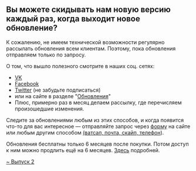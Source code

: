 ## Вы можете скидывать нам новую версию каждый раз, когда выходит новое обновление?  

К сожалению, не имеем технической возможности регулярно рассылать обновления всем клиентам. Поэтому, пока обновления отправляем только по запросу.  
  
О том, что вышло полезного смотрите в наших соц. сетях:
* [VK](https://vk.com/zakupki1c)
* [Facebook](https://www.facebook.com/zakupki.1c)
* [Twitter](https://twitter.com/mm_asst) (не забудьте подписаться)
*  или на сайте в разделе "[Обновления](https://min-max.pro/updates)"
*  Плюс, примерно раз в месяц делаем рассылку, где перечисляем произошедшие изменения.  
  
Следите за обновлениями любым из этих способов, и когда появится что-то для вас интересное — отправляйте запрос через [форму](https://min-max.pro/update) на сайте или любым другим способом [(ватсап, почта, скайп, телефон](https://min-max.pro/contact)).  
  
Обновления бесплатны только 6 месяцев после покупки. Потом доступ к ним можно продлить ещё на 6 месяцев. [Здесь](https://min-max.pro/update) подробней.

[~ Выпуск 2](~%20Выпуск%202.md)